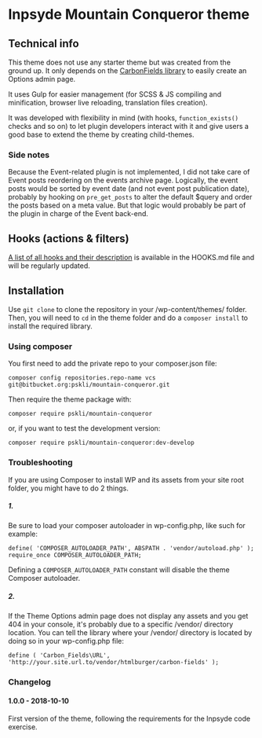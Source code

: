 # Inpsyde Mountain Conqueror theme

## Technical info
This theme does not use any starter theme but was created from the ground up.
It only depends on the [CarbonFields library](https://carbonfields.net) to easily create an Options admin page.

It uses Gulp for easier management (for SCSS & JS compiling and minification, browser live reloading, translation files creation).

It was developed with flexibility in mind (with hooks, `function_exists()` checks and so on) to let plugin developers interact with it and give users a good base to extend the theme by creating child-themes.

### Side notes
Because the Event-related plugin is not implemented, I did not take care of Event posts reordering on the events archive page.
Logically, the event posts would be sorted by event date (and not event post publication date), probably by hooking on `pre_get_posts` to alter the default $query and order the posts based on a meta value. 
But that logic would probably be part of the plugin in charge of the Event back-end.

## Hooks (actions & filters)
[A list of all hooks and their description](HOOKS.md) is available in the HOOKS.md file and will be regularly updated.

## Installation
Use `git clone` to clone the repository in your /wp-content/themes/ folder.
Then, you will need to `cd` in the theme folder and do a `composer install` to install the required library.

### Using composer
You first need to add the private repo to your composer.json file:
```
composer config repositories.repo-name vcs git@bitbucket.org:pskli/mountain-conqueror.git
```

Then require the theme package with:
```
composer require pskli/mountain-conqueror
```
or, if you want to test the development version:
```
composer require pskli/mountain-conqueror:dev-develop
```

### Troubleshooting
If you are using Composer to install WP and its assets from your site root folder, you might have to do 2 things.

##### 1. 
Be sure to load your composer autoloader in wp-config.php, like such for example:
```
define( 'COMPOSER_AUTOLOADER_PATH', ABSPATH . 'vendor/autoload.php' );
require_once COMPOSER_AUTOLOADER_PATH;
```
Defining a `COMPOSER_AUTOLOADER_PATH` constant will disable the theme Composer autoloader.

##### 2. 
If the Theme Options admin page does not display any assets and you get 404 in your console, it's probably due to a specific /vendor/ directory location. You can tell the library where your /vendor/ directory is located by doing so in your wp-config.php file:
```
define ( 'Carbon_Fields\URL', 'http://your.site.url.to/vendor/htmlburger/carbon-fields' );
```

### Changelog
#### 1.0.0 - 2018-10-10
First version of the theme, following the requirements for the Inpsyde code exercise.